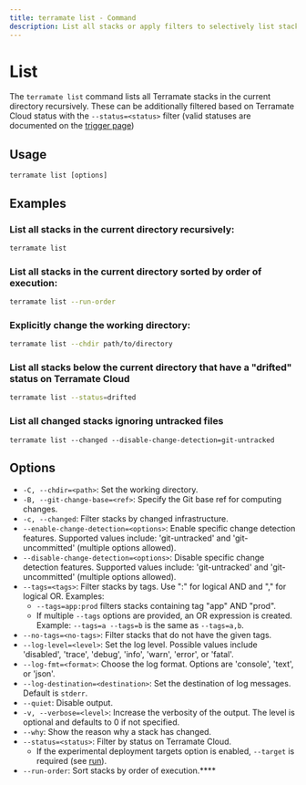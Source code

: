 ```yaml
---
title: terramate list - Command
description: List all stacks or apply filters to selectively list stacks in the current repository by using the `terramate list` command.
---
```


# List

The `terramate list` command lists all Terramate stacks in the current directory recursively. These can be additionally filtered based on Terramate Cloud status with the `--status=<status>` filter (valid statuses are documented on the [trigger page](./trigger.md))

## Usage

`terramate list [options]`

## Examples

### List all stacks in the current directory recursively:

```bash
terramate list
```

### List all stacks in the current directory sorted by order of execution:

```bash
terramate list --run-order
```

### Explicitly change the working directory:

```bash
terramate list --chdir path/to/directory
```

### List all stacks below the current directory that have a "drifted" status on Terramate Cloud

```bash
terramate list --status=drifted
```

### List all changed stacks ignoring untracked files

```
terramate list --changed --disable-change-detection=git-untracked
```

## Options

- `-C, --chdir=<path>`: Set the working directory.
- `-B, --git-change-base=<ref>`: Specify the Git base ref for computing changes.
- `-c, --changed`: Filter stacks by changed infrastructure.
- `--enable-change-detection=<options>`: Enable specific change detection features. Supported values include: 'git-untracked' and 'git-uncommitted' (multiple options allowed).
- `--disable-change-detection=<options>`: Disable specific change detection features. Supported values include: 'git-untracked' and 'git-uncommitted' (multiple options allowed).
- `--tags=<tags>`: Filter stacks by tags. Use ":" for logical AND and "," for logical OR. Examples:
  - `--tags=app:prod` filters stacks containing tag "app" AND "prod".
  - If multiple `--tags` options are provided, an OR expression is created. Example: `--tags=a --tags=b` is the same as `--tags=a,b`.
- `--no-tags=<no-tags>`: Filter stacks that do not have the given tags.
- `--log-level=<level>`: Set the log level. Possible values include 'disabled', 'trace', 'debug', 'info', 'warn', 'error', or 'fatal'.
- `--log-fmt=<format>`: Choose the log format. Options are 'console', 'text', or 'json'.
- `--log-destination=<destination>`: Set the destination of log messages. Default is `stderr`.
- `--quiet`: Disable output.
- `-v, --verbose=<level>`: Increase the verbosity of the output. The level is optional and defaults to 0 if not specified.
- `--why`: Show the reason why a stack has changed.
- `--status=<status>`: Filter by status on Terramate Cloud.
  - If the experimental deployment targets option is enabled, `--target` is required (see [run](./run#tmc-deployment-targets)).
- `--run-order`: Sort stacks by order of execution.****
